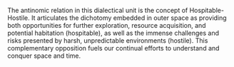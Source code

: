 
The antinomic relation in this dialectical unit is the concept of Hospitable-Hostile. It articulates the dichotomy embedded in outer space as providing both opportunities for further exploration, resource acquisition, and potential habitation (hospitable), as well as the immense challenges and risks presented by harsh, unpredictable environments (hostile). This complementary opposition fuels our continual efforts to understand and conquer space and time.

